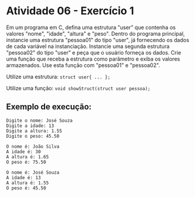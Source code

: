# Atividade 06 - Exercício 1

Em um programa em C, defina uma estrutura "user" que contenha os valores "nome", "idade", "altura" e "peso". Dentro do programa principal, instancie uma estrutura "pessoa01" do tipo "user", já fornecendo os dados de cada variável na instanciação. Instancie uma segunda estrutura "pessoa02" do tipo "user" e peça que o usuário forneça os dados.  Crie uma função que receba a estrutura como parâmetro e exiba os valores armazenados. Use esta função com "pessoa01" e "pessoa02".

Utilize uma estrutura: `struct user{ ... };`

Utilize uma função: `void showStruct(struct user pessoa);`

## Exemplo de execução:

```
Digite o nome: José Souza
Digite a idade: 13 
Digite a altura: 1.55 
Digite o peso: 45.50                                                            

O nome é: João Silva                                                            
A idade é: 30                                                                   
A altura é: 1.65                                                                
O peso é: 75.50                                                                 

O nome é: José Souza                                                            
A idade é: 13                                                                   
A altura é: 1.55                                                                
O peso é: 45.50   
```
